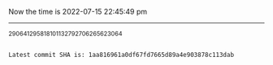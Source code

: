 Now the time is 2022-07-15 22:45:49 pm

---

<small>290641295818101132792706265623064</small>

```txt

Latest commit SHA is: 1aa816961a0df67fd7665d89a4e903878c113dab
```
